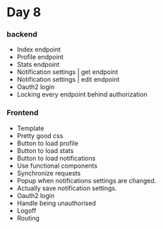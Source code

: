 # Day 8

### backend
- Index endpoint
- Profile endpoint
- Stats endpoint
- Notification settings | get endpoint
- Notification settings | edit endpoint
- Oauth2 login
- Locking every endpoint behind authorization

### Frontend
- Template
- Pretty good css
- Button to load profile
- Button to load stats
- Button to load notifications
- Use functional components
- Synchronize requests
- Popup when notifications settings are changed.
- Actually save notification settings.
- Oauth2 login
- Handle being unauthorised
- Logoff
- Routing
